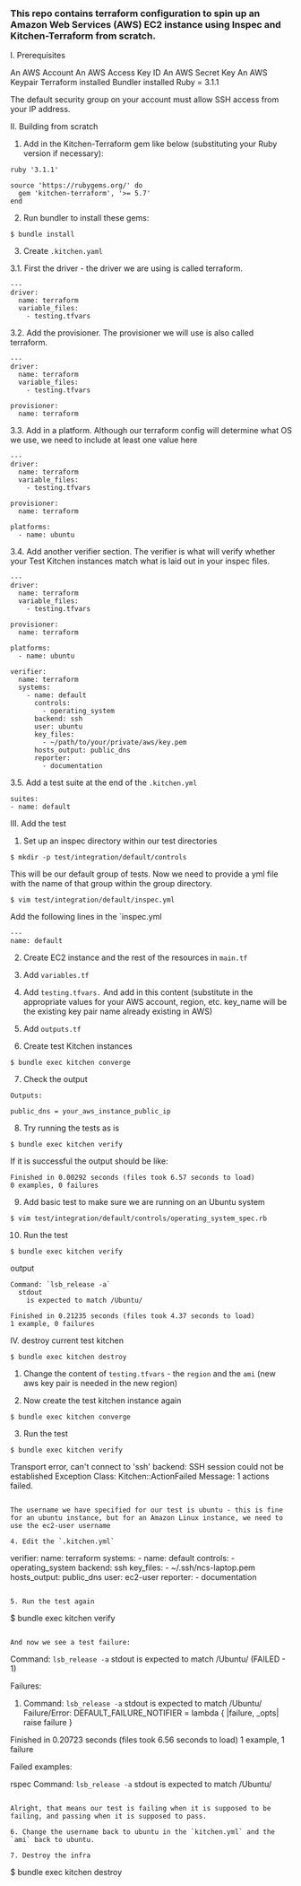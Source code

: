 ### This repo contains terraform configuration to spin up an Amazon Web Services (AWS) EC2 instance using Inspec and Kitchen-Terraform from scratch.

I. Prerequisites

An AWS Account
An AWS Access Key ID
An AWS Secret Key
An AWS Keypair
Terraform installed
Bundler installed
Ruby = 3.1.1

The default security group on your account must allow SSH access from your IP address.

II. Building from scratch

1. Add in the Kitchen-Terraform gem like below (substituting your Ruby version if necessary):

```
ruby '3.1.1'

source 'https://rubygems.org/' do
  gem 'kitchen-terraform', '>= 5.7'
end
```

2. Run bundler to install these gems:
```
$ bundle install
```

3. Create `.kitchen.yaml`

  3.1. First the driver - the driver we are using is called terraform.
  ```
  ---
  driver:
    name: terraform
    variable_files:
      - testing.tfvars
  ```

  3.2. Add the provisioner. The provisioner we will use is also called terraform.
  ```
  ---
  driver:
    name: terraform
    variable_files:
      - testing.tfvars

  provisioner:
    name: terraform
  ```

  3.3. Add in a platform. Although our terraform config will determine what OS we use, we need to include at least one value here
  ```
  ---
  driver:
    name: terraform
    variable_files:
      - testing.tfvars

  provisioner:
    name: terraform

  platforms:
    - name: ubuntu
  ```

  3.4. Add another verifier section. The verifier is what will verify whether your Test Kitchen instances match what is laid out in your inspec files.
  ```
  ---
  driver:
    name: terraform
    variable_files:
      - testing.tfvars

  provisioner:
    name: terraform

  platforms:
    - name: ubuntu

  verifier:
    name: terraform
    systems:
      - name: default
        controls:
          - operating_system
        backend: ssh
        user: ubuntu
        key_files:
          - ~/path/to/your/private/aws/key.pem
        hosts_output: public_dns
        reporter:
          - documentation
  ```

  3.5. Add a test suite at the end of the `.kitchen.yml`
  ```
  suites:
  - name: default
  ```

III. Add the test

1. Set up an inspec directory within our test directories
```
$ mkdir -p test/integration/default/controls
```
This will be our default group of tests. Now we need to provide a yml file with the name of that group within the group directory.
```
$ vim test/integration/default/inspec.yml
```
Add the following lines in the `inspec.yml
```
---
name: default
```

2. Create EC2 instance and the rest of the resources in `main.tf`
3. Add `variables.tf`
4. Add `testing.tfvars.`
And add in this content (substitute in the appropriate values for your AWS account, region, etc. key_name will be the existing key pair name already existing in AWS)
5. Add `outputs.tf`

6. Create test Kitchen instances
```
$ bundle exec kitchen converge
```
7. Check the output
```
Outputs:

public_dns = your_aws_instance_public_ip
```

8.  Try running the tests as is
```
$ bundle exec kitchen verify
```

If it is successful the output should be like:
```
Finished in 0.00292 seconds (files took 6.57 seconds to load)
0 examples, 0 failures
```

9. Add basic test to make sure we are running on an Ubuntu system

```
$ vim test/integration/default/controls/operating_system_spec.rb
```

10. Run the test
```
$ bundle exec kitchen verify
```
output
```
Command: `lsb_release -a`
  stdout
    is expected to match /Ubuntu/

Finished in 0.21235 seconds (files took 4.37 seconds to load)
1 example, 0 failures
```

IV. destroy current test kitchen 
```
$ bundle exec kitchen destroy
```

1. Change the content of `testing.tfvars` - the `region` and the `ami` (new aws key pair is needed in the new region)

2. Now create the test kitchen instance again
```
$ bundle exec kitchen converge
```

3. Run the test
```
$ bundle exec kitchen verify
```
Transport error, can't connect to 'ssh' backend: SSH session could not be established
Exception
 Class: Kitchen::ActionFailed
 Message: 1 actions failed.
```

The username we have specified for our test is ubuntu - this is fine for an ubuntu instance, but for an Amazon Linux instance, we need to use the ec2-user username

4. Edit the `.kitchen.yml`
```
verifier:
  name: terraform
  systems:
    - name: default
      controls:
        - operating_system
      backend: ssh
      key_files:
        - ~/.ssh/ncs-laptop.pem
      hosts_output: public_dns
      user: ec2-user
      reporter:
        - documentation
```

5. Run the test again
```
$ bundle exec kitchen verify
```

And now we see a test failure:

```
Command: `lsb_release -a`
  stdout
    is expected to match /Ubuntu/ (FAILED - 1)

Failures:

  1) Command: `lsb_release -a` stdout is expected to match /Ubuntu/
     Failure/Error: DEFAULT_FAILURE_NOTIFIER = lambda { |failure, _opts| raise failure }

  
Finished in 0.20723 seconds (files took 6.56 seconds to load)
1 example, 1 failure

Failed examples:

rspec   Command: `lsb_release -a` stdout is expected to match /Ubuntu/

```

Alright, that means our test is failing when it is supposed to be failing, and passing when it is supposed to pass.

6. Change the username back to ubuntu in the `kitchen.yml` and the `ami` back to ubuntu.

7. Destroy the infra
```
$ bundle exec kitchen destroy
```
